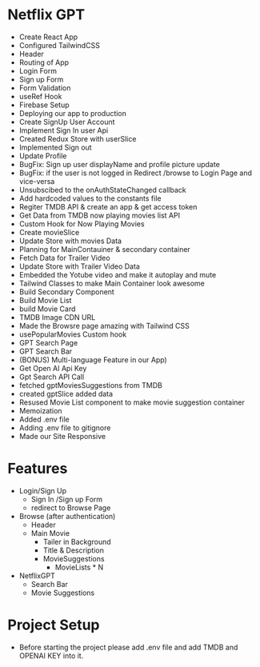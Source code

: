 # Netflix GPT

-   Create React App
-   Configured TailwindCSS
-   Header
-   Routing of App
-   Login Form
-   Sign up Form
-   Form Validation
-   useRef Hook
-   Firebase Setup
-   Deploying our app to production
-   Create SignUp User Account
-   Implement Sign In user Api
-   Created Redux Store with userSlice
-   Implemented Sign out
-   Update Profile
-   BugFix: Sign up user displayName and profile picture update
-   BugFix: if the user is not logged in Redirect /browse to Login Page and vice-versa
-   Unsubscibed to the onAuthStateChanged callback
-   Add hardcoded values to the constants file
-   Regiter TMDB API & create an app & get access token
-   Get Data from TMDB now playing movies list API
-   Custom Hook for Now Playing Movies
-   Create movieSlice
-   Update Store with movies Data
-   Planning for MainContauiner & secondary container
-   Fetch Data for Trailer Video
-   Update Store with Trailer Video Data
-   Embedded the Yotube video and make it autoplay and mute
-   Tailwind Classes to make Main Container look awesome
-   Build Secondary Component
-   Build Movie List
-   build Movie Card
-   TMDB Image CDN URL
-   Made the Browsre page amazing with Tailwind CSS
-   usePopularMovies Custom hook
-   GPT Search Page
-   GPT Search Bar
-   (BONUS) Multi-language Feature in our App)
-   Get Open AI Api Key
-   Gpt Search API Call
-   fetched gptMoviesSuggestions from TMDB
-   created gptSlice added data
-   Resused Movie List component to make movie suggestion container
-   Memoization
-   Added .env file
-   Adding .env file to gitignore
-   Made our Site Responsive

# Features

-   Login/Sign Up
    -   Sign In /Sign up Form
    -   redirect to Browse Page
-   Browse (after authentication)
    -   Header
    -   Main Movie
        -   Tailer in Background
        -   Title & Description
        -   MovieSuggestions
            -   MovieLists \* N
-   NetflixGPT
    -   Search Bar
    -   Movie Suggestions

# Project Setup

-   Before starting the project please add .env file and add TMDB and OPENAI KEY into it.
